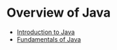 # Overview of Java
- [Introduction to Java](Introduction-to-Java.md)
- [Fundamentals of Java](Java-Fundamentals.md)
